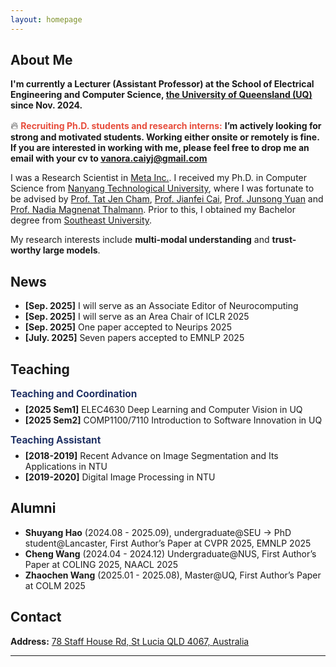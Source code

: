 ```yaml
---
layout: homepage
---
```

## About Me

<!-- **I will join the Department of Computer Science at [University of California, Merced](https://www.ucmerced.edu/) as an Assistant Professor in the Spring of 2025.**<br> -->

<!-- **Recruiting Ph.D. students and research interns.** I’m actively looking for strong and motivated students. If you are interested in working with me, please feel free to email me.<br> -->

<!-- I am currently a Postdoc at [UCLA](https://www.ucla.edu/) advised by [Prof. Kai-Wei Chang](http://web.cs.ucla.edu/~kwchang/members/) and [Prof. Nanyun Peng](https://vnpeng.net/group/). I received my Ph.D. in Computer Science at [National University of Singapore](https://nus.edu.sg/), where I was fortunate to be advised by [Prof. Bryan Hooi](http://bhooi.github.io/) and collaborate with [Prof. Muhao Chen](https://muhaochen.github.io/). My recent research is focused on **trustworthy large language models**. -->
**I'm currently a Lecturer (Assistant Professor) at the School of Electrical Engineering and Computer Science, [the University of Queensland (UQ)](https://www.uq.edu.au/) since Nov. 2024.**

<span style="font-size:1.2em;">🔥</span> <b><span style="color:#e74d3c;">Recruiting Ph.D. students and research interns:</span></b> <b>I’m actively looking for strong and motivated students. Working either onsite or remotely is fine. If you are interested in working with me, please feel free to drop me an email with your cv to vanora.caiyj@gmail.com</b>

I was a Research Scientist in [Meta Inc.](https://about.meta.com/). I received my Ph.D. in Computer Science from [Nanyang Technological University](https://www.ntu.edu.sg/), where I was fortunate to be advised by [Prof. Tat Jen Cham](https://personal.ntu.edu.sg/astjcham/index.html), [Prof. Jianfei Cai](https://jianfei-cai.github.io/), [Prof. Junsong Yuan](https://cse.buffalo.edu/~jsyuan/) and [Prof. Nadia Magnenat Thalmann](http://www.miralab.ch/index.php/rushmore_teams/n-thalmann/). Prior to this, I obtained my Bachelor degree from [Southeast University](https://www.seu.edu.cn/).

My research interests include **multi-modal understanding** and **trust-worthy large models**.



<!-- ## News

<ul>
<li><strong>[Feb. 2023]</strong> Two papers about <a href="./#publications">continual learning</a> are accepted to <a href="http://cvpr2023.thecvf.com/">CVPR 2023</a>.</li>
  <li><strong>[Feb. 2023]</strong> I will serve as an area chair of <a href="https://www.auai.org/uai2023/">UAI 2023</a>.</li>
  <li><strong>[Dec. 2022]</strong> <a href="https://www.bmvc2023.org">BMVC 2023</a> will be held in Aberdeen, UK, and I will serve as the website chair.</li>
  <li><strong>[Nov. 2022]</strong> Our paper about <a href="https://pure.mpg.de/rest/items/item_3478882_1/component/file_3478883/content">class-incremental learning</a> is accepted to <a href="https://aaai.org/Conferences/AAAI-23/">AAAI 2023</a>.</li>
  <li><strong>[Oct. 2022]</strong> I am recognized as a top reviewer for <a href="https://neurips.cc/Conferences/2022/ProgramCommittee">NeurIPS 2022</a>.</li>
  
<li> <a href="javascript:toggle_vis('newsmore')">Show more</a> </li>
<div id="newsmore" style="display:none"> 
  <li><strong>[Aug. 2022]</strong> I will serve as an area chair of <a href="https://aistats.org/aistats2023/">AISTATS 2023</a>.</li>
  <li><strong>[Jun. 2022]</strong> I will serve as a student mentor of <a href="https://sites.google.com/view/cvpr-academy/">the CVPR Academy</a> at <a href="http://cvpr2022.thecvf.com/">CVPR 2022</a>.</li>
  <li><strong>[Jun. 2022]</strong> I will serve as a website chair of <a href="https://bmvc2022.org/people/organisers/">BMVC 2022</a>, along with <a href="https://yashbhalgat.github.io/">Yash Bhalgat</a>.</li>
  <li><strong>[Sep. 2021]</strong> Our paper about <a href="https://openreview.net/pdf?id=BfPzZSype5M">class-incremental learning</a> is accepted to <a href="https://neurips.cc/Conferences/2021">NeurIPS 2021</a>.</li>
  <li><strong>[Mar. 2021]</strong> Our paper about <a href="https://arxiv.org/pdf/2010.05063.pdf">class-incremental learning</a> is accepted to <a href="http://cvpr2021.thecvf.com/">CVPR 2021</a>.</li>
  <li><strong>[Jul. 2020]</strong> Our paper about <a href="https://link.springer.com/content/pdf/10.1007%2F978-3-030-58517-4_24.pdf">few-shot learning</a> is accepted to <a href="https://eccv2020.eu/">ECCV 2020</a>.</li>
  <li><strong>[Feb. 2020]</strong> Our paper about <a href="https://arxiv.org/pdf/2002.10211.pdf">class-incremental learning</a> is accepted to <a href="http://cvpr2020.thecvf.com/">CVPR 2020</a>.</li>
  <li><strong>[Feb. 2020]</strong> We will host the <a href="https://www.acmmmasia.org/2020/committee.html">ACM Multimedia Asia 2020</a> conference in Singapore!</li>
  <li><strong>[Sep. 2019]</strong> Our paper about <a href="https://papers.nips.cc/paper/2019/file/bf25356fd2a6e038f1a3a59c26687e80-Paper.pdf">few-shot learning</a> is accepted to <a href="https://nips.cc/Conferences/2019">NeurIPS 2019</a>.</li>
  <li><strong>[Mar. 2019]</strong> Our paper about <a href="https://openaccess.thecvf.com/content_CVPR_2019/papers/Sun_Meta-Transfer_Learning_for_Few-Shot_Learning_CVPR_2019_paper.pdf">few-shot learning</a> is accepted to <a href="http://cvpr2019.thecvf.com/">CVPR 2019</a>.</li>
</div>

</ul> -->





## News
<ul>
<li><strong>[Sep. 2025]</strong> I will serve as an Associate Editor of Neurocomputing</li>
<li><strong>[Sep. 2025]</strong> I will serve as an Area Chair of ICLR 2025</li>
<li><strong>[Sep. 2025]</strong> One paper accepted to Neurips 2025</li>
<li><strong>[July. 2025]</strong> Seven papers accepted to EMNLP 2025</li>
<!-- <li><strong>[Dec. 2024]</strong> I will serve as an Area Chair of <a href="#">ICML 2025</a> and <a href="#">UAI 2025</a>.</li>
<li><strong>[Oct. 2024]</strong> Honored to receive the <a href="#">ECVA PhD Award</a>!</li>
<li><strong>[Oct. 2024]</strong> I gave guest lectures on 3D at UMich and UC Santa Cruz.</li>
<li><strong>[Sep. 2024]</strong> Two papers about <a href="#">3D</a> are accepted to <a href="#">NeurIPS 2024</a> and its D&B track.</li>
<li><strong>[Sep. 2024]</strong> I will serve as an Area Chair of <a href="#">CVPR 2025</a>, <a href="#">ICLR 2025</a>, and <a href="#">AISTATS 2025</a>.</li>
<li><strong>[Aug. 2024]</strong> I will serve as a Senior Program Committee Member of <a href="#">AAAI 2025</a>.</li>
<li><strong>[Jul. 2024]</strong> Our paper about <a href="#">robust class-incremental learning</a> is accepted to <a href="#">ECCV 2024</a>.</li>
<li><strong>[Jun. 2024]</strong> I gave a talk on 3D generative models at <a href="#">CVPR 2024 Area Chair Workshop</a>.</li>
<li><strong>[Apr. 2024]</strong> I will serve as an Area Chair of <a href="#">NeurIPS 2024</a> and <a href="#">ACM MM 2024</a>.</li>
<li><strong>[Jan. 2024]</strong> Our paper about <a href="#">diffusion models</a> is accepted to <a href="#">ICLR 2024</a>.</li>
<li><a href="#" style="color:#3498db;">Show more</a></li> -->
</ul>

## Teaching
<div style="margin-bottom: 0.5em;"><strong style="font-size:1.1em; color:#223366;">Teaching and Coordination</strong></div>
<ul style="margin-top:0;">
  <li><strong>[2025 Sem1]</strong> ELEC4630 Deep Learning and Computer Vision in UQ</li>
  <li><strong>[2025 Sem2]</strong> COMP1100/7110 Introduction to Software Innovation in UQ</li>
</ul>
<div style="margin-bottom: 0.5em; margin-top:1em;"><strong style="font-size:1.1em; color:#223366;">Teaching Assistant</strong></div>
<ul style="margin-top:0;">
  <li><strong>[2018-2019]</strong> Recent Advance on Image Segmentation and Its Applications in NTU</li>
  <li><strong>[2019-2020]</strong> Digital Image Processing in NTU</li>
</ul>


## Alumni
<ul>
  <li><strong>Shuyang Hao</strong> (2024.08 - 2025.09), undergraduate@SEU -> PhD student@Lancaster, First Author’s Paper at CVPR 2025, EMNLP 2025</li>
  <li><strong>Cheng Wang</strong> (2024.04 - 2024.12) Undergraduate@NUS, First Author’s Paper at COLING 2025, NAACL 2025</li>
  <li><strong>Zhaochen Wang</strong> (2025.01 - 2025.08), Master@UQ, First Author’s Paper at COLM 2025</li>
  <!-- <li><strong>Haiji Liang</strong> (2025.01 - 2025.08), Master@ZJU -> PhD student@HKUST</li> -->
</ul>




## Contact
**Address:** [78 Staff House Rd, St Lucia QLD 4067, Australia](https://www.google.com/maps/place/78+Staff+House+Rd,+St+Lucia+QLD+4067,+Australia/@-27.499998,153.0127147,17z/data=!3m1!4b1!4m6!3m5!1s0x6b915a7f51790f75:0xfd27516ca3675a33!8m2!3d-27.499998!4d153.015295!16s%2Fg%2F11gfhyyn71?entry=ttu&g_ep=EgoyMDI0MTIxMS4wIKXMDSoASAFQAw%3D%3D)
<br>
<!-- **Office Location:**  UCLA Eng VI Rm 397 -->

---

<div style="width: 320px; margin: 30px auto 0 auto;">
  <script type="text/javascript" id="clustrmaps" src="//clustrmaps.com/map_v2.js?d=aHchjyvE24Rsi4irFV9ciJ_HrDj2jK2sDbftuwnVJ_c&cl=ffffff&w=a"></script>
</div>